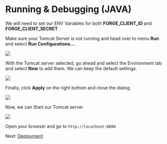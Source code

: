 # Running & Debugging (JAVA)

We will need to set our ENV Variables for both **FORGE_CLIENT_ID** and **FORGE_CLIENT_SECRET**

Make sure your Tomcat Server is not running and head over to menu **Run** and select **Run Configurations...**. 

 ![](_media/java/Eclipse_setup_server-env-vars.png) 

 With the Tomcat server selected, go ahead and select the Environment tab and select **New** to add them. We can keep the default settings.

 ![](_media/java/Eclipse_new_env_var.png) 

Finally, click **Apply** on the right bottom and close the dialog.

![](_media/java/Eclipse_new_env_var.png)

Now, we can Start our Tomcat server 

![](_media/java/Eclipse_start_server_final.png) 

Open your browser and go to `http://localhost:8080`

Next: [Deployment](deployment/)